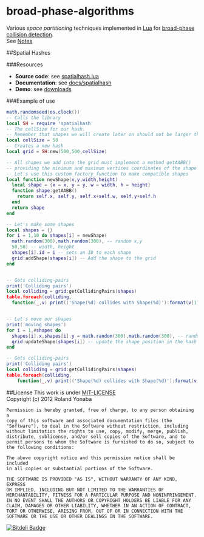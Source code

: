 broad-phase-algorithms
======================

Various *space partitioning* techniques implemented in [Lua](http://www.lua.org) for [broad-phase collision detection](http://www.metanetsoftware.com/technique/tutorialB.html).<br/>
See [Notes](https://github.com/Yonaba/broad-phase-algorithms/blob/master/Notes.md)

##Spatial Hashes

###Resources

* __Source code__: see [spatialhash.lua](https://github.com/Yonaba/broad-phase-algorithms/blob/master/spatialhash.lua)
* __Documentation__: see [docs/spatialhash](https://github.com/Yonaba/broad-phase-algorithms/blob/master/docs/spatialhash)
* __Demo__: see [downloads](https://github.com/Yonaba/broad-phase-algorithms/downloads)

###Example of use

```lua
math.randomseed(os.clock())
-- Calls the library
local SH = require 'spatialhash'
-- The cellSize for our hash.
-- Remember that shapes we will create later on should not be larger than this
local cellSize = 50
-- Creates a new hash
local grid = SH:new(500,500,cellSize)

-- All shapes we add into the grid must implement a method getAABB()
-- providing the minimum and maximum vertices coordinates of the shape bounding-box
-- Let's use this custom factory function to make compatible shapes
local function newShape(x,y,width,height)
  local shape = {x = x, y = y, w = width, h = height}
  function shape:getAABB()
    return self.x, self.y, self.x+self.w, self.y+self.h
  end
  return shape
end

-- Let's make some shapes
local shapes = {}
for i = 1,10 do shapes[i] = newShape(
  math.random(300),math.random(300), -- random x,y
  50,50) -- width, height
  shapes[i].id = i -- sets an ID to each shape
  grid:addShape(shapes[i]) -- Add the shape to the grid
end


-- Gets colliding-pairs
print('Colliding pairs')
local colliding = grid:getCollidingPairs(shapes)
table.foreach(colliding,
  function(_,v) print(('Shape(%d) collides with Shape(%d)'):format(v[1].id,v[2].id)) end)


-- Let's move our shapes
print('moving shapes')
for i = 1,#shapes do
  shapes[i].x,shapes[i].y = math.random(300),math.random(300), -- random x,y
  grid:updateShape(shapes[i]) -- update the shape position in the hash
end

-- Gets colliding-pairs
print('Colliding pairs')
local colliding = grid:getCollidingPairs(shapes)
table.foreach(colliding,
	function(_,v) print(('Shape(%d) collides with Shape(%d)'):format(v[1].id,v[2].id)) end)
```


##License
This work is under [MIT-LICENSE](http://www.opensource.org/licenses/mit-license.php)<br/>
Copyright (c) 2012 Roland Yonaba

    Permission is hereby granted, free of charge, to any person obtaining a
    copy of this software and associated documentation files (the
    "Software"), to deal in the Software without restriction, including
    without limitation the rights to use, copy, modify, merge, publish,
    distribute, sublicense, and/or sell copies of the Software, and to
    permit persons to whom the Software is furnished to do so, subject to
    the following conditions:

    The above copyright notice and this permission notice shall be included
    in all copies or substantial portions of the Software.

    THE SOFTWARE IS PROVIDED "AS IS", WITHOUT WARRANTY OF ANY KIND, EXPRESS
    OR IMPLIED, INCLUDING BUT NOT LIMITED TO THE WARRANTIES OF
    MERCHANTABILITY, FITNESS FOR A PARTICULAR PURPOSE AND NONINFRINGEMENT.
    IN NO EVENT SHALL THE AUTHORS OR COPYRIGHT HOLDERS BE LIABLE FOR ANY
    CLAIM, DAMAGES OR OTHER LIABILITY, WHETHER IN AN ACTION OF CONTRACT,
    TORT OR OTHERWISE, ARISING FROM, OUT OF OR IN CONNECTION WITH THE
    SOFTWARE OR THE USE OR OTHER DEALINGS IN THE SOFTWARE.

[![Bitdeli Badge](https://d2weczhvl823v0.cloudfront.net/Yonaba/broad-phase-algorithms/trend.png)](https://bitdeli.com/free "Bitdeli Badge")


